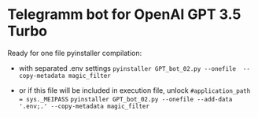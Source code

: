 # Telegramm bot for OpenAI GPT 3.5 Turbo

Ready for one file pyinstaller compilation:

* with separated .env settings
`pyinstaller GPT_bot_02.py --onefile  --copy-metadata magic_filter`

* or if this file will be included in execution file, unlock `#application_path = sys._MEIPASS`
`pyinstaller GPT_bot_02.py --onefile --add-data '.env;.' --copy-metadata magic_filter`
